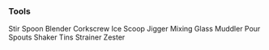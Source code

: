 ### Tools
Stir Spoon
Blender
Corkscrew
Ice Scoop
Jigger
Mixing Glass
Muddler
Pour Spouts
Shaker Tins
Strainer
Zester